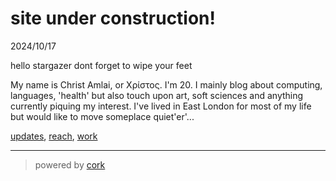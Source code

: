 <meta charset=utf-8>

# site under construction!

2024/10/17

hello stargazer dont forget to wipe your feet

My name is Christ Amlai, or Χρίστος.  I'm 20. I mainly blog about computing, languages, 'health' but also touch upon art, soft sciences and anything currently piquing my interest. I've lived in East London for most of my life but would like to move someplace quiet'er'...

[updates](/blog/me/updates), [reach](/blog/me/reach), [work](//work.avsbq.org)

<hr>

> powered by [cork](//work.avsbq.org/cork/)
